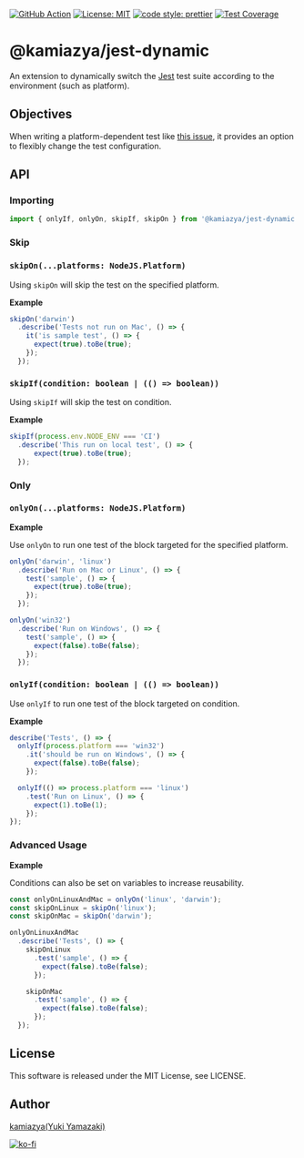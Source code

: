 [![GitHub Action](https://github.com/kamiazya/ts-graphviz/workflows/NodeCI/badge.svg)](https://github.com/kamiazya/ts-graphviz/actions?workflow=NodeCI) [![License: MIT](https://img.shields.io/badge/License-MIT-yellow.svg)](https://opensource.org/licenses/MIT) [![code style: prettier](https://img.shields.io/badge/code_style-prettier-ff69b4.svg)](https://github.com/prettier/prettier) [![Test Coverage](https://api.codeclimate.com/v1/badges/0ec7daa6470b162e8775/test_coverage)](https://codeclimate.com/github/kamiazya/jest-dynamic/test_coverage)

# @kamiazya/jest-dynamic

An extension to dynamically switch the [Jest](https://jestjs.io/) test suite according to the environment (such as platform).

## Objectives

When writing a platform-dependent test like [this issue](https://github.com/facebook/jest/issues/3652), it provides an option to flexibly change the test configuration.

## API

### Importing

```typescript
import { onlyIf, onlyOn, skipIf, skipOn } from '@kamiazya/jest-dynamic';
```

### Skip

### `skipOn(...platforms: NodeJS.Platform)`

Using `skipOn` will skip the test on the specified platform.

**Example**

```typescript
skipOn('darwin')
  .describe('Tests not run on Mac', () => {
    it('is sample test', () => {
      expect(true).toBe(true);
    });
  });
```

### `skipIf(condition: boolean | (() => boolean))`

Using `skipIf` will skip the test on condition.

**Example**

```typescript
skipIf(process.env.NODE_ENV === 'CI')
  .describe('This run on local test', () => {
      expect(true).toBe(true);
  });
```

### Only

### `onlyOn(...platforms: NodeJS.Platform)`

**Example**

Use `onlyOn` to run one test of the block targeted for the specified platform.

```typescript
onlyOn('darwin', 'linux')
  .describe('Run on Mac or Linux', () => {
    test('sample', () => {
      expect(true).toBe(true);
    });
  });

onlyOn('win32')
  .describe('Run on Windows', () => {
    test('sample', () => {
      expect(false).toBe(false);
    });
  });
```

### `onlyIf(condition: boolean | (() => boolean))`

Use `onlyIf` to run one test of the block targeted on condition.

**Example**

```typescript
describe('Tests', () => {
  onlyIf(process.platform === 'win32')
    .it('should be run on Windows', () => {
      expect(false).toBe(false);
    });

  onlyIf(() => process.platform === 'linux')
    .test('Run on Linux', () => {
      expect(1).toBe(1);
    });
});
```

### Advanced Usage

**Example**

Conditions can also be set on variables to increase reusability.

```typescript
const onlyOnLinuxAndMac = onlyOn('linux', 'darwin');
const skipOnLinux = skipOn('linux');
const skipOnMac = skipOn('darwin');

onlyOnLinuxAndMac
  .describe('Tests', () => {
    skipOnLinux
      .test('sample', () => {
        expect(false).toBe(false);
      });

    skipOnMac
      .test('sample', () => {
        expect(false).toBe(false);
      });
  });
```

## License

This software is released under the MIT License, see LICENSE.

## Author

[kamiazya(Yuki Yamazaki)](https://github.com/kamiazya)

[![ko-fi](https://www.ko-fi.com/img/githubbutton_sm.svg)](https://ko-fi.com/W7W5VDNO)
